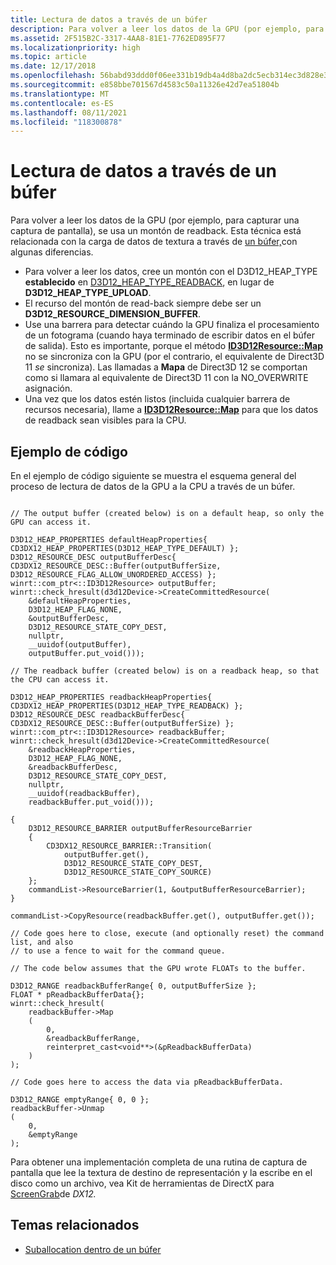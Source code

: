 ```yaml
---
title: Lectura de datos a través de un búfer
description: Para volver a leer los datos de la GPU (por ejemplo, para capturar una captura de pantalla), se usa un montón de readback.
ms.assetid: 2F515B2C-3317-4AA8-81E1-7762ED895F77
ms.localizationpriority: high
ms.topic: article
ms.date: 12/17/2018
ms.openlocfilehash: 56babd93ddd0f06ee331b19db4a4d8ba2dc5ecb314ec3d828e3e3f7c4f4f9a7c
ms.sourcegitcommit: e858bbe701567d4583c50a11326e42d7ea51804b
ms.translationtype: MT
ms.contentlocale: es-ES
ms.lasthandoff: 08/11/2021
ms.locfileid: "118300878"
---
```

# <a name="read-back-data-via-a-buffer"></a>Lectura de datos a través de un búfer

Para volver a leer los datos de la GPU (por ejemplo, para capturar una captura de pantalla), se usa un montón de readback. Esta técnica está relacionada con la carga de datos de textura a través de [un búfer,](upload-and-readback-of-texture-data.md)con algunas diferencias.

- Para volver a leer los datos, cree un montón con el D3D12_HEAP_TYPE **establecido** en [D3D12_HEAP_TYPE_READBACK](/windows/desktop/api/d3d12/ne-d3d12-d3d12_heap_type), en lugar de **D3D12_HEAP_TYPE_UPLOAD**.
- El recurso del montón de read-back siempre debe ser un **D3D12_RESOURCE_DIMENSION_BUFFER**.
- Use una barrera para detectar cuándo la GPU finaliza el procesamiento de un fotograma (cuando haya terminado de escribir datos en el búfer de salida). Esto es importante, porque el método [**ID3D12Resource::Map**](/windows/desktop/api/d3d12/nf-d3d12-id3d12resource-map) no se sincroniza con la GPU (por el contrario, el equivalente de Direct3D 11 *se* sincroniza). Las llamadas a **Mapa** de Direct3D 12 se comportan como si llamara al equivalente de Direct3D 11 con la NO_OVERWRITE asignación.
- Una vez que los datos estén listos (incluida cualquier barrera de recursos necesaria), llame a [**ID3D12Resource::Map**](/windows/desktop/api/d3d12/nf-d3d12-id3d12resource-map) para que los datos de readback sean visibles para la CPU.

## <a name="code-example"></a>Ejemplo de código

En el ejemplo de código siguiente se muestra el esquema general del proceso de lectura de datos de la GPU a la CPU a través de un búfer.

```cppwinrt

// The output buffer (created below) is on a default heap, so only the GPU can access it.

D3D12_HEAP_PROPERTIES defaultHeapProperties{ CD3DX12_HEAP_PROPERTIES(D3D12_HEAP_TYPE_DEFAULT) };
D3D12_RESOURCE_DESC outputBufferDesc{ CD3DX12_RESOURCE_DESC::Buffer(outputBufferSize, D3D12_RESOURCE_FLAG_ALLOW_UNORDERED_ACCESS) };
winrt::com_ptr<::ID3D12Resource> outputBuffer;
winrt::check_hresult(d3d12Device->CreateCommittedResource(
    &defaultHeapProperties,
    D3D12_HEAP_FLAG_NONE,
    &outputBufferDesc,
    D3D12_RESOURCE_STATE_COPY_DEST,
    nullptr,
    __uuidof(outputBuffer),
    outputBuffer.put_void()));

// The readback buffer (created below) is on a readback heap, so that the CPU can access it.

D3D12_HEAP_PROPERTIES readbackHeapProperties{ CD3DX12_HEAP_PROPERTIES(D3D12_HEAP_TYPE_READBACK) };
D3D12_RESOURCE_DESC readbackBufferDesc{ CD3DX12_RESOURCE_DESC::Buffer(outputBufferSize) };
winrt::com_ptr<::ID3D12Resource> readbackBuffer;
winrt::check_hresult(d3d12Device->CreateCommittedResource(
    &readbackHeapProperties,
    D3D12_HEAP_FLAG_NONE,
    &readbackBufferDesc,
    D3D12_RESOURCE_STATE_COPY_DEST,
    nullptr,
    __uuidof(readbackBuffer),
    readbackBuffer.put_void()));

{
    D3D12_RESOURCE_BARRIER outputBufferResourceBarrier
    {
        CD3DX12_RESOURCE_BARRIER::Transition(
            outputBuffer.get(),
            D3D12_RESOURCE_STATE_COPY_DEST,
            D3D12_RESOURCE_STATE_COPY_SOURCE)
    };
    commandList->ResourceBarrier(1, &outputBufferResourceBarrier);
}

commandList->CopyResource(readbackBuffer.get(), outputBuffer.get());

// Code goes here to close, execute (and optionally reset) the command list, and also
// to use a fence to wait for the command queue.

// The code below assumes that the GPU wrote FLOATs to the buffer.

D3D12_RANGE readbackBufferRange{ 0, outputBufferSize };
FLOAT * pReadbackBufferData{};
winrt::check_hresult(
    readbackBuffer->Map
    (
        0,
        &readbackBufferRange,
        reinterpret_cast<void**>(&pReadbackBufferData)
    )
);

// Code goes here to access the data via pReadbackBufferData.

D3D12_RANGE emptyRange{ 0, 0 };
readbackBuffer->Unmap
(
    0,
    &emptyRange
);
```

Para obtener una implementación completa de una rutina de captura de pantalla que lee la textura de destino de representación y la escribe en el disco como un archivo, vea Kit de herramientas de DirectX para [ScreenGrab](https://github.com/microsoft/DirectXTK12/blob/master/Src/ScreenGrab.cpp)de *DX12.*

## <a name="related-topics"></a>Temas relacionados

* [Suballocation dentro de un búfer](large-buffers.md)
